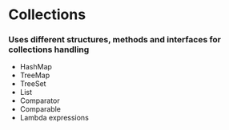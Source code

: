 # Collections

### Uses different structures, methods and interfaces for collections handling

* HashMap
* TreeMap
* TreeSet
* List
* Comparator
* Comparable
* Lambda expressions